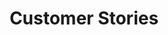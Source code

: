 ---
layout: home
title: Customer Stories
pagination:
    enabled: true
    category: 'Customer Stories'
---